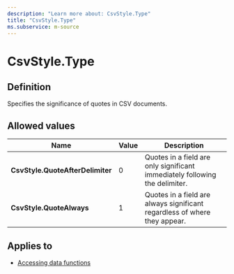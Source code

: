 ```yaml
---
description: "Learn more about: CsvStyle.Type"
title: "CsvStyle.Type"
ms.subservice: m-source
---
```

# CsvStyle.Type

## Definition

Specifies the significance of quotes in CSV documents.

## Allowed values

|Name|Value|Description|
|------------|--|----------------|
|**CsvStyle.QuoteAfterDelimiter**|0|Quotes in a field are only significant immediately following the delimiter.|
|**CsvStyle.QuoteAlways**|1|Quotes in a field are always significant regardless of where they appear.|

## Applies to

* [Accessing data functions](accessing-data-functions.md)
